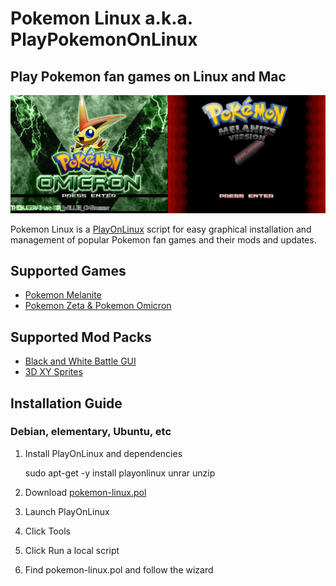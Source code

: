 Pokemon Linux a.k.a. PlayPokemonOnLinux
=======================================

## Play Pokemon fan games on Linux and Mac

![Omicron and Melanite screenshots](https://raw.githubusercontent.com/codygarver/pokemon-linux/master/images/omicron_melanite_screenshot.jpg)

Pokemon Linux is a [PlayOnLinux](http://www.playonlinux.com) script for easy graphical installation and management of popular Pokemon fan games and their mods and updates.

Supported Games
---------------

* [Pokemon Melanite](http://www.reddit.com/r/PokemonMelanite)
* [Pokemon Zeta & Pokemon Omicron](http://pokemonzo.cmdrd.com)

Supported Mod Packs
-------------------

* [Black and White Battle GUI](http://www.reddit.com/r/pokemonzetaomicron/comments/1xbnoi/black_white_texture_pack_updated/)
* [3D XY Sprites](http://www.reddit.com/r/pokemonzetaomicron/comments/26o09e/resource_pokemon_xy_animated_gifs_resized_and/)
<!-- These are not yet supported:
* [Evolemon's Sprites](http://www.reddit.com/r/pokemonzetaomicron/comments/2ea4rq/estetic_gui_pack/)
* [MellyShy's Sprites](http://www.reddit.com/r/pokemonzetaomicron/comments/2609cf/mellys_zetaomicron_interface_overhaul/)
-->

Installation Guide
------------------
### Debian, elementary, Ubuntu, etc
1. Install PlayOnLinux and dependencies

    sudo apt-get -y install playonlinux unrar unzip

2. Download [pokemon-linux.pol](https://raw.githubusercontent.com/codygarver/pokemon-linux/master/pokemon-linux.pol)

3. Launch PlayOnLinux

4. Click Tools

5. Click Run a local script

6. Find pokemon-linux.pol and follow the wizard

<!--
### Fedora
1. Install PlayOnLinux and dependencies

2. Download [pokemon-linux.pol](https://raw.githubusercontent.com/codygarver/pokemon-linux/master/pokemon-linux.pol)

3. Launch PlayOnLinux

4. Click Tools

5. Click Run a local script

6. Find pokemon-linux.pol and follow the wizard
-->
